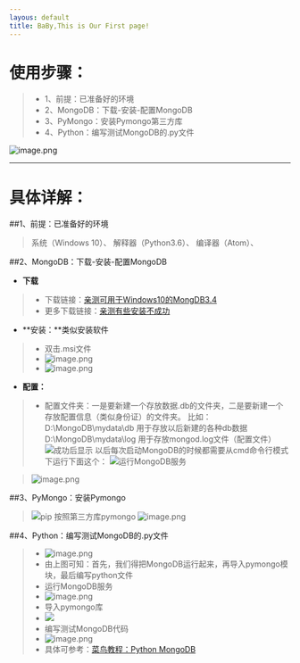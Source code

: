 ```yaml
---
layous: default
title: BaBy,This is Our First page!
---
```

# 使用步骤：
>- 1、前提：已准备好的环境
>- 2、MongoDB：下载-安装-配置MongoDB
>- 3、PyMongo：安装Pymongo第三方库
>- 4、Python：编写测试MongoDB的.py文件

![image.png](https://upload-images.jianshu.io/upload_images/4769551-092d727b42ca6c62.png?imageMogr2/auto-orient/strip%7CimageView2/2/w/480)

-------------------------------------------------------------------------------------------------
# 具体详解：
##1、前提：已准备好的环境
>系统（Windows 10）、
>解释器（Python3.6）、
>编译器（Atom）、

##2、MongoDB：下载-安装-配置MongoDB
- **下载**
>- 下载链接：[亲测可用于Windows10的MongDB3.4](https://fastdl.mongodb.org/win32/mongodb-win32-x86_64-2008plus-3.4.15-signed.msi)
>- 更多下载链接：[亲测有些安装不成功](https://www.mongodb.com/download-center#community)

- **安装：**类似安装软件
>- 双击.msi文件
>- ![image.png](https://upload-images.jianshu.io/upload_images/4769551-b889015d7bcd3022.png?imageMogr2/auto-orient/strip%7CimageView2/2/w/1240)
>- ![image.png](https://upload-images.jianshu.io/upload_images/4769551-04a0a00e749fcf1f.png?imageMogr2/auto-orient/strip%7CimageView2/2/w/1240)

- **配置：**
>- 配置文件夹：一是要新建一个存放数据.db的文件夹，二是要新建一个存放配置信息（类似身份证）的文件夹。
>比如：
>D:\MongoDB\mydata\db 用于存放以后新建的各种db数据
>D:\MongoDB\mydata\log 用于存放mongod.log文件（配置文件）
>![成功后显示](https://upload-images.jianshu.io/upload_images/4769551-64b375190631dfe4.png?imageMogr2/auto-orient/strip%7CimageView2/2/w/1240)
以后每次启动MongoDB的时候都需要从cmd命令行模式下运行下面这个：
![运行MongoDB服务](https://upload-images.jianshu.io/upload_images/4769551-fad26890f96dbab2.png?imageMogr2/auto-orient/strip%7CimageView2/2/w/1240)

>![image.png](https://upload-images.jianshu.io/upload_images/4769551-9c51cb4d1f38bc14.png?imageMogr2/auto-orient/strip%7CimageView2/2/w/1240)


##3、PyMongo：安装Pymongo
>![pip 按照第三方库pymongo](https://upload-images.jianshu.io/upload_images/4769551-a9add75d4d1902b2.png?imageMogr2/auto-orient/strip%7CimageView2/2/w/1240)
>![image.png](https://upload-images.jianshu.io/upload_images/4769551-4a59c01699536fee.png?imageMogr2/auto-orient/strip%7CimageView2/2/w/1240)

##4、Python：编写测试MongoDB的.py文件
>- ![image.png](https://upload-images.jianshu.io/upload_images/4769551-c96d3f08d31f63cf.png?imageMogr2/auto-orient/strip%7CimageView2/2/w/1240)
>- 由上图可知：首先，我们得把MongoDB运行起来，再导入pymongo模块，最后编写python文件
>- 运行MongoDB服务
>- ![image.png](https://upload-images.jianshu.io/upload_images/4769551-c0bd00f930b1982a.png?imageMogr2/auto-orient/strip%7CimageView2/2/w/1240)
>- 导入pymongo库
>- ![](https://upload-images.jianshu.io/upload_images/4769551-4813741ce3671891.png?imageMogr2/auto-orient/strip%7CimageView2/2/w/1240)
>- 编写测试MongoDB代码
>- ![image.png](https://upload-images.jianshu.io/upload_images/4769551-a6724fbb3c305c8c.png?imageMogr2/auto-orient/strip%7CimageView2/2/w/1240)
>- 具体可参考：[菜鸟教程：Python MongoDB](http://www.runoob.com/python3/python-mongodb.html)
